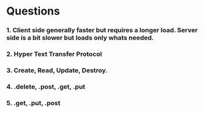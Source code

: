 # Questions

### 1. Client side generally faster but requires a longer load. Server side is a bit slower but loads only whats needed.

### 2. Hyper Text Transfer Protocol

### 3. Create, Read, Update, Destroy.

### 4. .delete, .post, .get, .put
 
### 5. .get, .put, .post